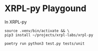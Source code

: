 # XRPL-py Playgound

In XRPL-py

```
source .venv/bin/activate && \
pip3 install ~/projects/xrpl-labs/xrpl-py
```

`poetry run python3 test.py tests/unit`
